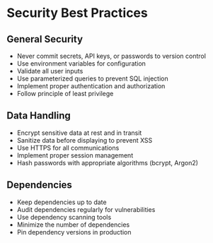 # Security Best Practices

## General Security
- Never commit secrets, API keys, or passwords to version control
- Use environment variables for configuration
- Validate all user inputs
- Use parameterized queries to prevent SQL injection
- Implement proper authentication and authorization
- Follow principle of least privilege

## Data Handling
- Encrypt sensitive data at rest and in transit
- Sanitize data before displaying to prevent XSS
- Use HTTPS for all communications
- Implement proper session management
- Hash passwords with appropriate algorithms (bcrypt, Argon2)

## Dependencies
- Keep dependencies up to date
- Audit dependencies regularly for vulnerabilities
- Use dependency scanning tools
- Minimize the number of dependencies
- Pin dependency versions in production